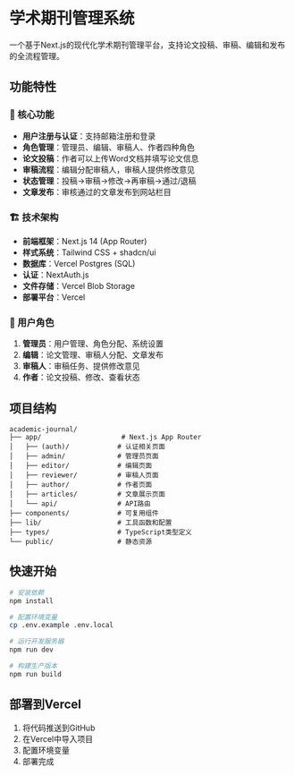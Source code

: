 # 学术期刊管理系统

一个基于Next.js的现代化学术期刊管理平台，支持论文投稿、审稿、编辑和发布的全流程管理。

## 功能特性

### 🎯 核心功能
- **用户注册与认证**：支持邮箱注册和登录
- **角色管理**：管理员、编辑、审稿人、作者四种角色
- **论文投稿**：作者可以上传Word文档并填写论文信息
- **审稿流程**：编辑分配审稿人，审稿人提供修改意见
- **状态管理**：投稿→审稿→修改→再审稿→通过/退稿
- **文章发布**：审核通过的文章发布到网站栏目

### 🏗️ 技术架构
- **前端框架**：Next.js 14 (App Router)
- **样式系统**：Tailwind CSS + shadcn/ui
- **数据库**：Vercel Postgres (SQL)
- **认证**：NextAuth.js
- **文件存储**：Vercel Blob Storage
- **部署平台**：Vercel

### 📱 用户角色
1. **管理员**：用户管理、角色分配、系统设置
2. **编辑**：论文管理、审稿人分配、文章发布
3. **审稿人**：审稿任务、提供修改意见
4. **作者**：论文投稿、修改、查看状态

## 项目结构

```
academic-journal/
├── app/                    # Next.js App Router
│   ├── (auth)/            # 认证相关页面
│   ├── admin/             # 管理员页面
│   ├── editor/            # 编辑页面
│   ├── reviewer/          # 审稿人页面
│   ├── author/            # 作者页面
│   ├── articles/          # 文章展示页面
│   └── api/               # API路由
├── components/            # 可复用组件
├── lib/                   # 工具函数和配置
├── types/                 # TypeScript类型定义
└── public/                # 静态资源
```

## 快速开始

```bash
# 安装依赖
npm install

# 配置环境变量
cp .env.example .env.local

# 运行开发服务器
npm run dev

# 构建生产版本
npm run build
```

## 部署到Vercel

1. 将代码推送到GitHub
2. 在Vercel中导入项目
3. 配置环境变量
4. 部署完成


